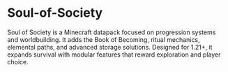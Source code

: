 # Soul-of-Society
Soul of Society is a Minecraft datapack focused on progression systems and worldbuilding. It adds the Book of Becoming, ritual mechanics, elemental paths, and advanced storage solutions. Designed for 1.21+, it expands survival with modular features that reward exploration and player choice.

